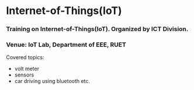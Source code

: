 # Internet-of-Things(IoT)
### Training on Internet-of-Things(IoT). Organized by ICT Division.
### Venue: IoT Lab, Department of EEE, RUET
Covered topics:
- volt meter
- sensors
- car driving using bluetooth etc.
